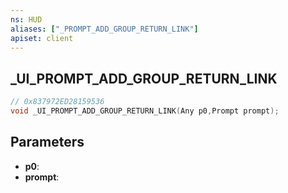 ```yaml
---
ns: HUD
aliases: ["_PROMPT_ADD_GROUP_RETURN_LINK"]
apiset: client
---
```

## _UI_PROMPT_ADD_GROUP_RETURN_LINK

```c
// 0x837972ED28159536
void _UI_PROMPT_ADD_GROUP_RETURN_LINK(Any p0,Prompt prompt);
```


## Parameters
* **p0**:
* **prompt**:



